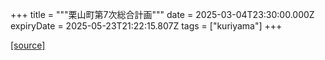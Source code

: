 +++
title = """栗山町第7次総合計画"""
date = 2025-03-04T23:30:00.000Z
expiryDate = 2025-05-23T21:22:15.807Z
tags = ["kuriyama"]
+++


[[source]](https://www.town.kuriyama.hokkaido.jp/soshiki/31/21905.html)
